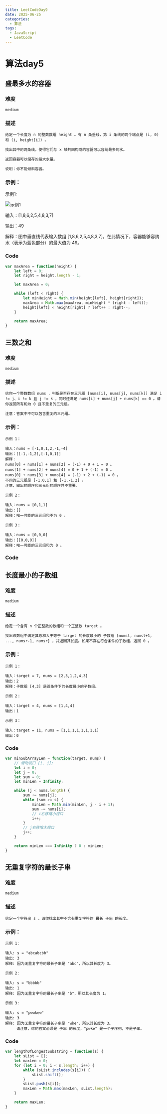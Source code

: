 ```yaml
---
title: LeetCodeDay9
date: 2025-06-25
categories:
  - 算法
tags:
  - JavaScript
  - LeetCode
---
```


# 算法day5

## 盛最多水的容器

### 难度

```medium```

### 描述

```
给定一个长度为 n 的整数数组 height 。有 n 条垂线，第 i 条线的两个端点是 (i, 0) 和 (i, height[i]) 。

找出其中的两条线，使得它们与 x 轴共同构成的容器可以容纳最多的水。

返回容器可以储存的最大水量。

说明：你不能倾斜容器。

```


### 示例：
示例1:

![示例1](https://aliyun-lc-upload.oss-cn-hangzhou.aliyuncs.com/aliyun-lc-upload/uploads/2018/07/25/question_11.jpg)

输入：[1,8,6,2,5,4,8,3,7]

输出：49 

解释：图中垂直线代表输入数组 [1,8,6,2,5,4,8,3,7]。在此情况下，容器能够容纳水（表示为蓝色部分）的最大值为 49。

### Code

```js
var maxArea = function(height) {
    let left = 0;
    let right = height.length - 1;

    let maxArea = 0;

    while (left < right) {
        let minHeight = Math.min(height[left], height[right]);
        maxArea = Math.max(maxArea, minHeight * (right - left));
        height[left] < height[right] ? left++ : right--;
    }

    return maxArea;
}
```

## 三数之和

### 难度

```medium```

### 描述

```
给你一个整数数组 nums ，判断是否存在三元组 [nums[i], nums[j], nums[k]] 满足 i != j、i != k 且 j != k ，同时还满足 nums[i] + nums[j] + nums[k] == 0 。请你返回所有和为 0 且不重复的三元组。

注意：答案中不可以包含重复的三元组。

```

### 示例：
```
示例 1：

输入：nums = [-1,0,1,2,-1,-4]
输出：[[-1,-1,2],[-1,0,1]]
解释：
nums[0] + nums[1] + nums[2] = (-1) + 0 + 1 = 0 。
nums[1] + nums[2] + nums[4] = 0 + 1 + (-1) = 0 。
nums[0] + nums[3] + nums[4] = (-1) + 2 + (-1) = 0 。
不同的三元组是 [-1,0,1] 和 [-1,-1,2] 。
注意，输出的顺序和三元组的顺序并不重要。

示例 2：

输入：nums = [0,1,1]
输出：[]
解释：唯一可能的三元组和不为 0 。

示例 3：

输入：nums = [0,0,0]
输出：[[0,0,0]]
解释：唯一可能的三元组和为 0 。
```
### Code



## 长度最小的子数组

### 难度

```medium```

### 描述

```
给定一个含有 n 个正整数的数组和一个正整数 target 。

找出该数组中满足其总和大于等于 target 的长度最小的 子数组 [numsl, numsl+1, ..., numsr-1, numsr] ，并返回其长度。如果不存在符合条件的子数组，返回 0 。

```

### 示例：
```
示例 1：

输入：target = 7, nums = [2,3,1,2,4,3]
输出：2
解释：子数组 [4,3] 是该条件下的长度最小的子数组。

示例 2：

输入：target = 4, nums = [1,4,4]
输出：1

示例 3：

输入：target = 11, nums = [1,1,1,1,1,1,1,1]
输出：0
```
### Code

```js
var minSubArrayLen = function(target, nums) {
    // 滑动视口 [i, j];
    let i = 0;
    let j = 0;
    let sum = 0;
    let minLen = Infinity;

    while (j < nums.length) {
        sum += nums[j];
        while (sum >= s) {
            minLen = Math.min(minLen, j - i + 1);
            sum -= nums[i];
            // i右移缩小视口
            i++;
        }
        // j右移增大视口
        j++;
    }

    return minLen === Infinity ? 0 : minLen;
}
```


## 无重复字符的最长子串

### 难度

```medium```

### 描述

```
给定一个字符串 s ，请你找出其中不含有重复字符的 最长 子串 的长度。

```

### 示例：
```
示例 1:

输入: s = "abcabcbb"
输出: 3 
解释: 因为无重复字符的最长子串是 "abc"，所以其长度为 3。

示例 2:

输入: s = "bbbbb"
输出: 1
解释: 因为无重复字符的最长子串是 "b"，所以其长度为 1。

示例 3:

输入: s = "pwwkew"
输出: 3
解释: 因为无重复字符的最长子串是 "wke"，所以其长度为 3。
     请注意，你的答案必须是 子串 的长度，"pwke" 是一个子序列，不是子串。
```
### Code

```js
var lengthOfLongestSubstring = function(s) {
    let sList = [];
    let maxLen = 0;
    for (let i = 0; i < s.length; i++) {
        while (sList.includes(s[i])) {
            sList.shift();
        }
        sList.push(s[i]);
        maxLen = Math.max(maxLen, sList.length);
    }

    return maxLen;
}
```